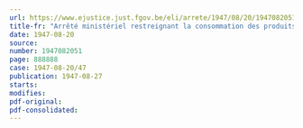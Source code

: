 ```yaml
---
url: https://www.ejustice.just.fgov.be/eli/arrete/1947/08/20/1947082051/justel
title-fr: "Arrêté ministériel restreignant la consommation des produits de la boulangerie et de la pâtisserie autres que le pain légal"
date: 1947-08-20
source:
number: 1947082051
page: 888888
case: 1947-08-20/47
publication: 1947-08-27
starts:
modifies:
pdf-original:
pdf-consolidated:
---
```


